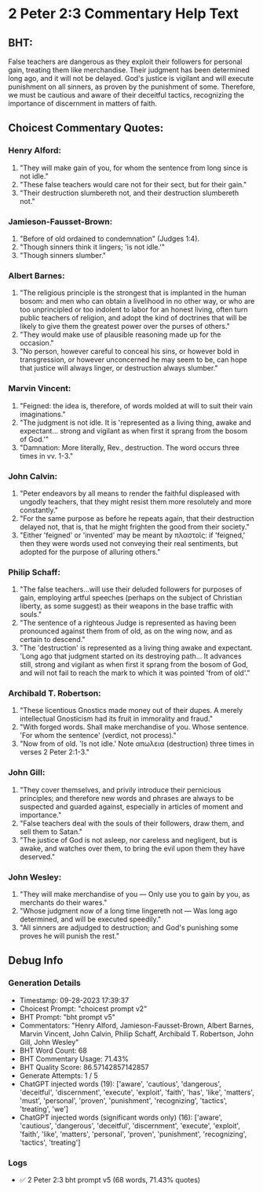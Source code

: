 # 2 Peter 2:3 Commentary Help Text

## BHT:
False teachers are dangerous as they exploit their followers for personal gain, treating them like merchandise. Their judgment has been determined long ago, and it will not be delayed. God's justice is vigilant and will execute punishment on all sinners, as proven by the punishment of some. Therefore, we must be cautious and aware of their deceitful tactics, recognizing the importance of discernment in matters of faith.

## Choicest Commentary Quotes:
### Henry Alford:
1. "They will make gain of you, for whom the sentence from long since is not idle."
2. "These false teachers would care not for their sect, but for their gain."
3. "Their destruction slumbereth not, and their destruction slumbereth not."

### Jamieson-Fausset-Brown:
1. "Before of old ordained to condemnation" (Judges 1:4). 
2. "Though sinners think it lingers; 'is not idle.'" 
3. "Though sinners slumber."

### Albert Barnes:
1. "The religious principle is the strongest that is implanted in the human bosom: and men who can obtain a livelihood in no other way, or who are too unprincipled or too indolent to labor for an honest living, often turn public teachers of religion, and adopt the kind of doctrines that will be likely to give them the greatest power over the purses of others."
2. "They would make use of plausible reasoning made up for the occasion."
3. "No person, however careful to conceal his sins, or however bold in transgression, or however unconcerned he may seem to be, can hope that justice will always linger, or destruction always slumber."

### Marvin Vincent:
1. "Feigned: the idea is, therefore, of words molded at will to suit their vain imaginations." 
2. "The judgment is not idle. It is 'represented as a living thing, awake and expectant... strong and vigilant as when first it sprang from the bosom of God.'"
3. "Damnation: More literally, Rev., destruction. The word occurs three times in vv. 1-3."

### John Calvin:
1. "Peter endeavors by all means to render the faithful displeased with ungodly teachers, that they might resist them more resolutely and more constantly."
2. "For the same purpose as before he repeats again, that their destruction delayed not, that is, that he might frighten the good from their society."
3. "Either 'feigned' or 'invented' may be meant by πλαστοῖς: if 'feigned,' then they were words used not conveying their real sentiments, but adopted for the purpose of alluring others."

### Philip Schaff:
1. "The false teachers...will use their deluded followers for purposes of gain, employing artful speeches (perhaps on the subject of Christian liberty, as some suggest) as their weapons in the base traffic with souls."
2. "The sentence of a righteous Judge is represented as having been pronounced against them from of old, as on the wing now, and as certain to descend."
3. "The 'destruction' is represented as a living thing awake and expectant. 'Long ago that judgment started on its destroying path... It advances still, strong and vigilant as when first it sprang from the bosom of God, and will not fail to reach the mark to which it was pointed 'from of old'."

### Archibald T. Robertson:
1. "These licentious Gnostics made money out of their dupes. A merely intellectual Gnosticism had its fruit in immorality and fraud." 
2. "With forged words. Shall make merchandise of you. Whose sentence. 'For whom the sentence' (verdict, not process)."
3. "Now from of old. 'Is not idle.' Note απωλεια (destruction) three times in verses 2 Peter 2:1-3."

### John Gill:
1. "They cover themselves, and privily introduce their pernicious principles; and therefore new words and phrases are always to be suspected and guarded against, especially in articles of moment and importance."
2. "False teachers deal with the souls of their followers, draw them, and sell them to Satan."
3. "The justice of God is not asleep, nor careless and negligent, but is awake, and watches over them, to bring the evil upon them they have deserved."

### John Wesley:
1. "They will make merchandise of you — Only use you to gain by you, as merchants do their wares."
2. "Whose judgment now of a long time lingereth not — Was long ago determined, and will be executed speedily."
3. "All sinners are adjudged to destruction; and God's punishing some proves he will punish the rest."


## Debug Info
### Generation Details
- Timestamp: 09-28-2023 17:39:37
- Choicest Prompt: "choicest prompt v2"
- BHT Prompt: "bht prompt v5"
- Commentators: "Henry Alford, Jamieson-Fausset-Brown, Albert Barnes, Marvin Vincent, John Calvin, Philip Schaff, Archibald T. Robertson, John Gill, John Wesley"
- BHT Word Count: 68
- BHT Commentary Usage: 71.43%
- BHT Quality Score: 86.57142857142857
- Generate Attempts: 1 / 5
- ChatGPT injected words (19):
	['aware', 'cautious', 'dangerous', 'deceitful', 'discernment', 'execute', 'exploit', 'faith', 'has', 'like', 'matters', 'must', 'personal', 'proven', 'punishment', 'recognizing', 'tactics', 'treating', 'we']
- ChatGPT injected words (significant words only) (16):
	['aware', 'cautious', 'dangerous', 'deceitful', 'discernment', 'execute', 'exploit', 'faith', 'like', 'matters', 'personal', 'proven', 'punishment', 'recognizing', 'tactics', 'treating']

### Logs
- ✅ 2 Peter 2:3 bht prompt v5 (68 words, 71.43% quotes)